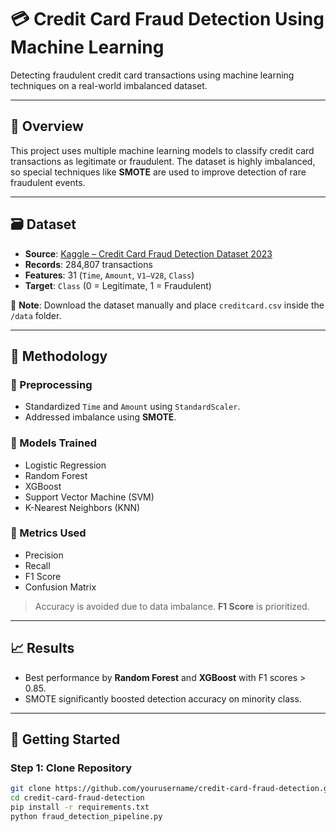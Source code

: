 # 💳 Credit Card Fraud Detection Using Machine Learning

Detecting fraudulent credit card transactions using machine learning techniques on a real-world imbalanced dataset.

---

## 📌 Overview

This project uses multiple machine learning models to classify credit card transactions as legitimate or fraudulent. The dataset is highly imbalanced, so special techniques like **SMOTE** are used to improve detection of rare fraudulent events.

---

## 🗃️ Dataset

- **Source**: [Kaggle – Credit Card Fraud Detection Dataset 2023](https://www.kaggle.com/datasets/nelgiriyewithana/credit-card-fraud-detection-dataset-2023)
- **Records**: 284,807 transactions  
- **Features**: 31 (`Time`, `Amount`, `V1–V28`, `Class`)
- **Target**: `Class` (0 = Legitimate, 1 = Fraudulent)

📝 **Note**: Download the dataset manually and place `creditcard.csv` inside the `/data` folder.

---

## 🧪 Methodology

### 🔹 Preprocessing
- Standardized `Time` and `Amount` using `StandardScaler`.
- Addressed imbalance using **SMOTE**.

### 🔹 Models Trained
- Logistic Regression
- Random Forest
- XGBoost
- Support Vector Machine (SVM)
- K-Nearest Neighbors (KNN)

### 🔹 Metrics Used
- Precision
- Recall
- F1 Score
- Confusion Matrix

> Accuracy is avoided due to data imbalance. **F1 Score** is prioritized.

---

## 📈 Results

- Best performance by **Random Forest** and **XGBoost** with F1 scores > 0.85.
- SMOTE significantly boosted detection accuracy on minority class.

---

## 🚀 Getting Started

### Step 1: Clone Repository
```bash
git clone https://github.com/yourusername/credit-card-fraud-detection.git
cd credit-card-fraud-detection
pip install -r requirements.txt
python fraud_detection_pipeline.py

